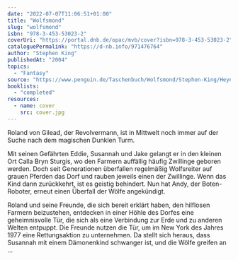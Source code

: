 ```yaml
---
date: "2022-07-07T11:06:51+01:00"
title: "Wolfsmond"
slug: "wolfsmond"
isbn: "978-3-453-53023-2"
coverUri: "https://portal.dnb.de/opac/mvb/cover?isbn=978-3-453-53023-2"
cataloguePermalink: "https://d-nb.info/971476764"
author: "Stephen King"
publishedAt: "2004"
topics:
  - "Fantasy"
source: "https://www.penguin.de/Taschenbuch/Wolfsmond/Stephen-King/Heyne/e171947.rhd"
booklists:
  - "completed"
resources:
  - name: cover
    src: cover.jpg
---
```

Roland von Gilead, der Revolvermann, ist in Mittwelt noch immer auf der Suche 
nach dem magischen Dunklen Turm.

Mit seinen Gefährten Eddie, Susannah und Jake gelangt er in den kleinen Ort 
Calla Bryn Sturgis, wo den Farmern auffällig häufig Zwillinge geboren werden. 
Doch seit Generationen überfallen regelmäßig Wolfsreiter auf grauen Pferden das 
Dorf und rauben jeweils einen der Zwillinge. Wenn das Kind dann zurückkehrt, ist 
es geistig behindert. Nun hat Andy, der Boten-Roboter, erneut einen Überfall der 
Wölfe angekündigt. 

Roland und seine Freunde, die sich bereit erklärt haben, den hilflosen Farmern 
beizustehen, entdecken in einer Höhle des Dorfes eine geheimnisvolle Tür, die 
sich als eine Verbindung zur Erde und zu anderen Welten entpuppt. Die Freunde 
nutzen die Tür, um im New York des Jahres 1977 eine Rettungsaktion zu 
unternehmen. Da stellt sich heraus, dass Susannah mit einem Dämonenkind 
schwanger ist, und die Wölfe greifen an ...